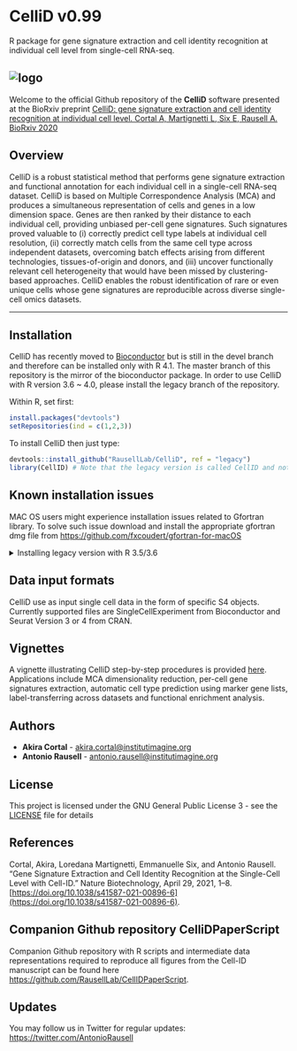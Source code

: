 # CelliD v0.99
R package for gene signature extraction and cell identity recognition at individual cell level from single-cell RNA-seq.

![logo](https://github.com/RausellLab/CelliD/blob/gh-pages/tools/sticker.png?raw=true)
----------------------------------------

Welcome to the official Github repository of the **CelliD** software presented at the BioRxiv preprint [CelliD: gene signature extraction and cell identity recognition at individual cell level. Cortal A, Martignetti L, Six E, Rausell A. BioRxiv 2020](https://www.biorxiv.org/content/10.1101/2020.07.23.215525v1)

## Overview

CelliD is a robust statistical method that performs gene signature extraction and functional annotation for each individual cell in a single-cell RNA-seq dataset. CelliD is based on Multiple Correspondence Analysis (MCA) and produces a simultaneous representation of cells and genes in a low dimension space. Genes are then ranked by their distance to each individual cell, providing unbiased per-cell gene signatures. Such signatures proved valuable to (i) correctly predict cell type labels at individual cell resolution, (ii) correctly match cells from the same cell type across independent datasets, overcoming batch effects arising from different technologies, tissues-of-origin and donors, and (iii) uncover functionally relevant cell heterogeneity that would have been missed by clustering-based approaches. CelliD enables the robust identification of rare or even unique cells whose gene signatures are reproducible across diverse single-cell omics datasets. 

----------------------------------------

## Installation

CelliD has recently moved to [Bioconductor](https://bioconductor.org/packages/devel/bioc/html/CelliD.html) but is still in the devel branch and therefore can be installed only with R 4.1. The master branch of this repository is the mirror of the bioconductor package.
In order to use CelliD with R version 3.6 ~ 4.0, please install the legacy branch of the repository. 

Within R, set first:
```r
install.packages("devtools")
setRepositories(ind = c(1,2,3))
```
To install CelliD then just type:
```r
devtools::install_github("RausellLab/CelliD", ref = "legacy")
library(CellID) # Note that the legacy version is called CellID and not CelliD
```
## Known installation issues

MAC OS users might experience installation issues related to Gfortran library. To solve such issue download and install the appropriate gfortran dmg file from https://github.com/fxcoudert/gfortran-for-macOS


<details>
  <summary>Installing legacy version with R 3.5/3.6</summary>
  
 \
  When installing CelliD from R 3.6 this error might appear.
`ERROR: dependency 'Seurat' is not available for package 'CellID'`

The Seurat package on CRAN is on version 4 right now and is only usable from R version 4.X.X.
install.packages("Seurat") will automatically try to download the version 4.

It is strongly recommended to install R version 4.0 but if you need to install CelliD on R 3.6/3.5 please first install Seurat version 3
```
remotes::install_version("rsvd", version = "1.0.2")
remotes::install_version("spatstat", version = "1.61.0")
remotes::install_version("Seurat", version = "3.2.3")
```
And then proceed to install CelliD
```
setRepositories(ind = c(1,2,3))
devtools::install_github("RausellLab/CelliD", ref = "legacy")
```
</details>

## Data input formats

CelliD use as input single cell data in the form of specific S4 objects. Currently supported files are SingleCellExperiment from Bioconductor and Seurat Version 3 or 4 from CRAN.

## Vignettes

A vignette illustrating CelliD step-by-step procedures is provided [here](https://bioconductor.org/packages/devel/bioc/vignettes/CelliD/inst/doc/BioconductorVignette.html). Applications include MCA dimensionality reduction, per-cell gene signatures extraction, automatic cell type prediction using marker gene lists, label-transferring across datasets and functional enrichment analysis.

## Authors

* **Akira Cortal** - [akira.cortal@institutimagine.org](akira.cortal@institutimagine.org)
* **Antonio Rausell** -  [antonio.rausell@institutimagine.org](antonio.rausell@institutimagine.org)


## License

This project is licensed under the GNU General Public License 3 - see the [LICENSE](LICENSE) file for details

## References
Cortal, Akira, Loredana Martignetti, Emmanuelle Six, and Antonio Rausell. “Gene Signature Extraction and Cell Identity Recognition at the Single-Cell Level with Cell-ID.” Nature Biotechnology, April 29, 2021, 1–8. [https://doi.org/10.1038/s41587-021-00896-6](https://doi.org/10.1038/s41587-021-00896-6).

## Companion Github repository CelliDPaperScript

Companion Github repository with R scripts and intermediate data representations required to reproduce all figures from the Cell-ID manuscript can be found here https://github.com/RausellLab/CellIDPaperScript.

## Updates 
You may follow us in Twitter for regular updates: https://twitter.com/AntonioRausell
